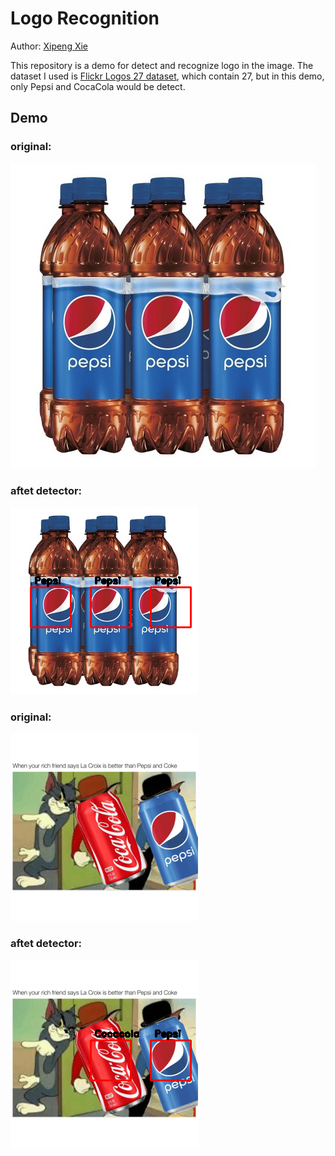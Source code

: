 # Logo Recognition
Author: [Xipeng Xie](https://github.com/Ageneinair)

This repository is a demo for detect and recognize logo in the image.
The dataset I used is [Flickr Logos 27 dataset](http://image.ntua.gr/iva/datasets/flickr_logos/), which contain 27, but in this demo, only Pepsi and CocaCola would be detect.



## Demo

### original:
![Screenshot](demo/1.jpeg)

### aftet detector:
![Screenshot](demo/result1.png)



### original:
![Screenshot](demo/2.png)

### aftet detector:
![Screenshot](demo/result2.png)




